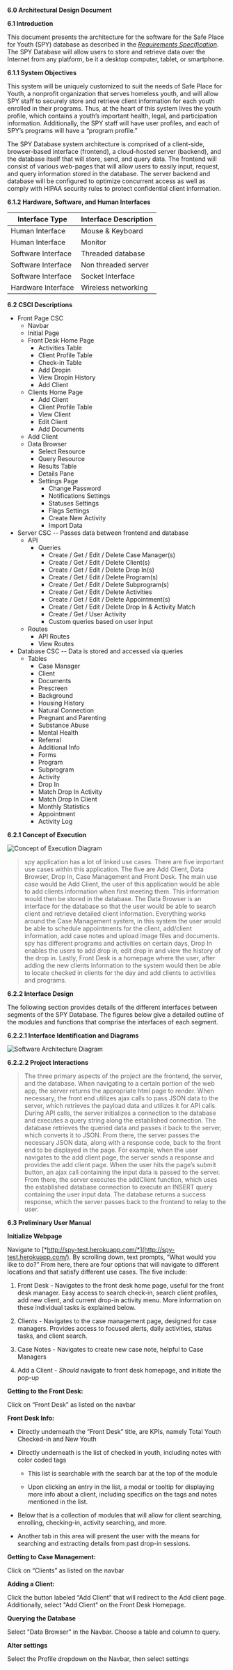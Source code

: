 **6.0 Architectural Design Document**

**6.1 Introduction**

This document presents the architecture for the software for the Safe
Place for Youth (SPY) database as described in the [*Requirements
Specification*](https://github.com/SirSeim/spy/blob/master/docs/Requirements_Specification.md).
The SPY Database will allow users to store and retrieve data over the
Internet from any platform, be it a desktop computer, tablet, or
smartphone.

**6.1.1 System Objectives**

This system will be uniquely customized to suit the needs of Safe Place
for Youth, a nonprofit organization that serves homeless youth, and will
allow SPY staff to securely store and retrieve client information for
each youth enrolled in their programs. Thus, at the heart of this system
lives the youth profile, which contains a youth’s important health,
legal, and participation information. Additionally, the SPY staff will
have user profiles, and each of SPY’s programs will have a “program
profile.”

The SPY Database system architecture is comprised of a client-side,
browser-based interface (frontend), a cloud-hosted server (backend), and
the database itself that will store, send, and query data. The frontend
will consist of various web-pages that will allow users to easily input,
request, and query information stored in the database. The server
backend and database will be configured to optimize concurrent access as
well as comply with HIPAA security rules to protect confidential client
information.

**6.1.2 Hardware, Software, and Human Interfaces**


  **Interface Type**       | **Interface Description**
  ------------------------ |---------------------------
  Human Interface          | Mouse & Keyboard
  Human Interface          | Monitor
  Software Interface       | Threaded database
  Software Interface       | Non threaded server
  Software Interface       | Socket Interface
  Hardware Interface       | Wireless networking

**6.2 CSCI Descriptions**

* Front Page CSC
  * Navbar
  * Initial Page
  * Front Desk Home Page
    * Activities Table
    * Client Profile Table
    * Check-in Table
    * Add Dropin
    * View Dropin History
    * Add Client
  * Clients Home Page
    * Add Client
    * Client Profile Table
    * View Client
    * Edit Client
    * Add Documents
  * Add Client
  * Data Browser
    * Select Resource
    * Query Resource
    * Results Table
    * Details Pane
    * Settings Page
      * Change Password
      * Notifications Settings
      * Statuses Settings
      * Flags Settings
      * Create New Activity
      * Import Data
* Server CSC -- Passes data between frontend and database
  * API
    * Queries
      * Create / Get / Edit / Delete Case Manager(s)
      * Create / Get / Edit / Delete Client(s)
      * Create / Get / Edit / Delete Drop In(s)
      * Create / Get / Edit / Delete Program(s)
      * Create / Get / Edit / Delete Subprogram(s)
      * Create / Get / Edit / Delete Activities
      * Create / Get / Edit / Delete Appointment(s)
      * Create / Get / Edit / Delete Drop In & Activity Match
      * Create / Get / User Activity
      * Custom queries based on user input
  * Routes
    * API Routes
    * View Routes
* Database CSC -- Data is stored and accessed via queries
  * Tables
    * Case Manager
    * Client
    * Documents
    * Prescreen
    * Background
    * Housing History
    * Natural Connection
    * Pregnant and Parenting
    * Substance Abuse
    * Mental Health
    * Referral
    * Additional Info
    * Forms
    * Program
    * Subprogram
    * Activity
    * Drop In
    * Match Drop In Activity
    * Match Drop In Client
    * Monthly Statistics
    * Appointment
    * Activity Log

**6.2.1 Concept of Execution**

![Concept of Execution Diagram](../resources/concept_of_execution.png)

> spy application has a lot of linked use cases. There are five
> important use cases within this application. The five are Add Client,
> Data Browser, Drop In, Case Management and Front Desk. The main use
> case would be Add Client, the user of this application would be able
> to add clients information when first meeting them. This information
> would then be stored in the database. The Data Browser is an interface
> for the database so that the user would be able to search client and
> retrieve detailed client information. Everything works around the Case
> Management system, in this system the user would be able to schedule
> appointments for the client, add/client information, add case notes
> and upload image files and documents. spy has different programs and
> activities on certain days, Drop In enables the users to add drop in,
> edit drop in and view the history of the drop in. Lastly, Front Desk
> is a homepage where the user, after adding the new clients information
> to the system would then be able to locate checked in clients for the
> day and add clients to activities and programs.

**6.2.2 Interface Design**

The following section provides details of the different interfaces
between segments of the SPY Database. The figures below give a detailed
outline of the modules and functions that comprise the interfaces of
each segment.

**6.2.2.1 Interface Identification and Diagrams**

![Software Architecture Diagram](../resources/Software_Architecture.png)

**6.2.2.2 Project Interactions**

> The three primary aspects of the project are the frontend, the server,
> and the database. When navigating to a certain portion of the web app,
> the server returns the appropriate html page to render. When
> necessary, the front end utilizes ajax calls to pass JSON data to the
> server, which retrieves the payload data and utilizes it for API
> calls. During API calls, the server initializes a connection to the
> database and executes a query string along the established connection.
> The database retrieves the queried data and passes it back to the
> server, which converts it to JSON. From there, the server passes the
> necessary JSON data, along with a response code, back to the front end
> to be displayed in the page. For example, when the user navigates to
> the add client page, the server sends a response and provides the add
> client page. When the user hits the page’s submit button, an ajax call
> containing the input data is passed to the server. From there, the
> server executes the addClient function, which uses the established
> database connection to execute an INSERT query containing the user
> input data. The database returns a success response, which the server
> passes back to the frontend to relay to the user.

**6.3 Preliminary User Manual**

**Initialize Webpage**

Navigate to [*http://spy-test.herokuapp.com/*](http://spy-test.herokuapp.com/). 
By scrolling down, text prompts, “What would you
like to do?” From here, there are four options that will navigate to
different locations and that satisfy different use cases. The five
include:

1.  Front Desk - Navigates to the front desk home page, useful for the
    front desk manager. Easy access to search check-in, search client
    profiles, add new client, and current drop-in activity menu. More
    information on these individual tasks is explained below.

2.  Clients - Navigates to the case management page, designed for
    case managers. Provides access to focused alerts, daily activities,
    status tasks, and client search.

3.  Case Notes - Navigates to create new case note, helpful to Case
    Managers

5.  Add a Client - *Should* navigate to front desk homepage, and
    initiate the pop-up

**Getting to the Front Desk:**

Click on “Front Desk” as listed on the navbar

**Front Desk Info:**

-   Directly underneath the “Front Desk” title, are KPIs, namely Total
    Youth Checked-in and New Youth

-   Directly underneath is the list of checked in youth, including notes
    with color coded tags

    -   This list is searchable with the search bar at the top of the
        module

    -   Upon clicking an entry in the list, a modal or tooltip for
        displaying more info about a client, including specifics on the
        tags and notes mentioned in the list.

-   Below that is a collection of modules that will allow for client
    searching, enrolling, checking-in, activity searching, and more.

-   Another tab in this area will present the user with the means for
    searching and extracting details from past drop-in sessions.

**Getting to Case Management:**

Click on “Clients” as listed on the navbar

**Adding a Client:**

Click the button labeled “Add Client” that will redirect to the Add client 
page. Additionally, select "Add Client" on the Front Desk Homepage.

**Querying the Database**

Select "Data Browser" in the Navbar. Choose a table and column to query.

**Alter settings**

Select the Profile dropdown on the Navbar, then select settings

